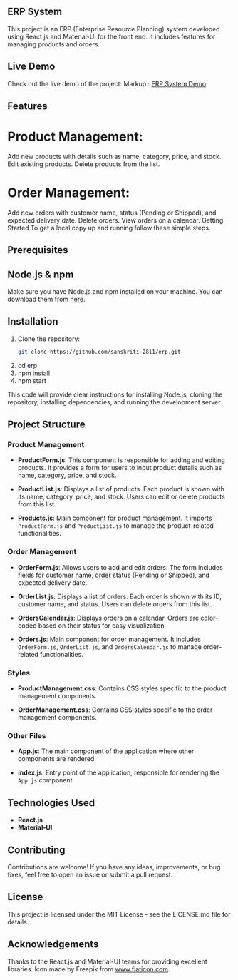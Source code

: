 ## ERP System

This project is an ERP (Enterprise Resource Planning) system developed using React.js and Material-UI for the front end. It includes features for managing products and orders.

## Live Demo
Check out the live demo of the project: Markup :  [ERP System Demo](https://65ef096772d16500082213b9--playful-buttercream-d8ec5a.netlify.app/) 
## Features
# Product Management:

Add new products with details such as name, category, price, and stock.
Edit existing products.
Delete products from the list.
# Order Management:

Add new orders with customer name, status (Pending or Shipped), and expected delivery date.
Delete orders.
View orders on a calendar.
Getting Started
To get a local copy up and running follow these simple steps.

## Prerequisites
## Node.js & npm
Make sure you have Node.js and npm installed on your machine. You can download them from [here](https://nodejs.org/).

## Installation
1. Clone the repository:
   ```sh
   git clone https://github.com/sanskriti-2811/erp.git
2. cd erp
3. npm install
4. npm start

This code will provide clear instructions for installing Node.js, cloning the repository, installing dependencies, and running the development server.

## Project Structure

### Product Management

- **ProductForm.js**: This component is responsible for adding and editing products. It provides a form for users to input product details such as name, category, price, and stock.
  
- **ProductList.js**: Displays a list of products. Each product is shown with its name, category, price, and stock. Users can edit or delete products from this list.
  
- **Products.js**: Main component for product management. It imports `ProductForm.js` and `ProductList.js` to manage the product-related functionalities.

### Order Management

- **OrderForm.js**: Allows users to add and edit orders. The form includes fields for customer name, order status (Pending or Shipped), and expected delivery date.
  
- **OrderList.js**: Displays a list of orders. Each order is shown with its ID, customer name, and status. Users can delete orders from this list.
  
- **OrdersCalendar.js**: Displays orders on a calendar. Orders are color-coded based on their status for easy visualization.
  
- **Orders.js**: Main component for order management. It includes `OrderForm.js`, `OrderList.js`, and `OrdersCalendar.js` to manage order-related functionalities.

### Styles

- **ProductManagement.css**: Contains CSS styles specific to the product management components.
  
- **OrderManagement.css**: Contains CSS styles specific to the order management components.

### Other Files

- **App.js**: The main component of the application where other components are rendered.
  
- **index.js**: Entry point of the application, responsible for rendering the `App.js` component.


## Technologies Used
- **React.js**
- **Material-UI**
## Contributing
Contributions are welcome! If you have any ideas, improvements, or bug fixes, feel free to open an issue or submit a pull request.

## License
This project is licensed under the MIT License - see the LICENSE.md file for details.

## Acknowledgements
Thanks to the React.js and Material-UI teams for providing excellent libraries.
Icon made by Freepik from www.flaticon.com.
